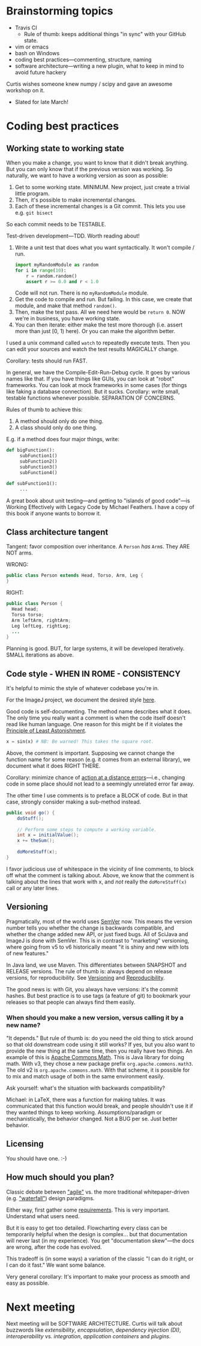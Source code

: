 # Brainstorming topics

* Travis CI
    * Rule of thumb: keeps additional things "in sync" with your GitHub state.
* vim or emacs
* bash on Windows
* coding best practices—commenting, structure, naming
* software architecture—writing a new plugin, what to keep in mind to avoid future hackery

Curtis wishes someone knew numpy / scipy and gave an awesome workshop on it.

* Slated for late March!

# Coding best practices

## Working state to working state

When you make a change, you want to know that it didn't break anything. But you can only know that if the previous version was working. So naturally, we want to have a working version as soon as possible:

1. Get to some working state. MINIMUM. New project, just create a trivial little program.
2. Then, it's possible to make incremental changes.
3. Each of these incremental changes is a Git commit. This lets you use e.g. `git bisect`

So each commit needs to be TESTABLE.

Test-driven development—TDD. Worth reading about!

1. Write a unit test that does what you want syntactically. It won't compile / run.
    ```python
    import myRandomModule as random
    for i in range(10):
        r = random.random()
        assert r >= 0.0 and r < 1.0
    ```
    Code will not run. There is no `myRandomModule` module.
2. Get the code to compile and run. But failing. In this case, we create that module, and make that method `random()`.
3. Then, make the test pass. All we need here would be `return 0`. NOW we're in business, you have working state.
4. You can then iterate: either make the test more thorough (i.e. assert more than just [0, 1) here). Or you can make the algorithm better.

I used a unix command called `watch` to repeatedly execute tests. Then you can edit your sources and watch the test results MAGICALLY change.

Corollary: tests should run FAST.

In general, we have the Compile-Edit-Run-Debug cycle. It goes by various names like that.
If you have things like GUIs, you can look at "robot" frameworks. You can look at mock frameworks in some cases (for things like faking a database connection). But it sucks.
Corollary: write small, testable functions whenever possible. SEPARATION OF CONCERNS.

Rules of thumb to achieve this:

1. A method should only do one thing.
2. A class should only do one thing.

E.g. if a method does four major things, write:
```python
def bigFunction():
     subFunction1()
     subFunction2()
     subFunction3()
     subFunction4()

def subFunction1():
     ...
```
A great book about unit testing—and getting to "islands of good code"—is Working Effectively with Legacy Code by Michael Feathers. I have a copy of this book if anyone wants to borrow it.

## Class architecture tangent

Tangent: favor composition over inheritance. A `Person` _has_ `Arm`s. They ARE NOT arms.

WRONG:
```java
public class Person extends Head, Torso, Arm, Leg {
}
```

RIGHT:
```java
public class Person {
  Head head;
  Torso torso;
  Arm leftArm, rightArm;
  Leg leftLeg, rightLeg;
  ...
}
```
Planning is good. BUT, for large systems, it will be developed iteratively. SMALL iterations as above.

## Code style - WHEN IN ROME - CONSISTENCY

It's helpful to mimic the style of whatever codebase you're in.

For the ImageJ project, we document the desired style [here](http://imagej.net/Coding_style).

Good code is self-documenting. The method name describes what it does. The only time you really want a comment is when the code itself doesn't read like human language. One reason for this might be if it violates the [Principle of Least Astonishment](https://en.wikipedia.org/wiki/Principle_of_least_astonishment).
```python
x = sin(x) # NB: Be warned! This takes the square root.
```
Above, the comment is important. Supposing we cannot change the function name for some reason (e.g. it comes from an external library), we document what it does RIGHT THERE.

Corollary: minimize chance of [action at a distance errors](https://blog.codefx.org/java/java-10-var-type-inference/#Avoiding-8220Action-At-A-Distance8221-Errors)—i.e., changing code in some place should not lead to a seemingly unrelated error far away.

The other time I use comments is to preface a BLOCK of code. But in that case, strongly consider making a sub-method instead.

```java
public void go() {
    doStuff();
    
    // Perform some steps to compute a working variable.
    int x = initialValue();
    x += theSum();
    
    doMoreStuff(x);
}
```

I favor judicious use of whitespace in the vicinity of line comments, to block off what the comment is talking about. Above, we know that the comment is talking about the lines that work with x, and _not_ really the `doMoreStuff(x)` call or any later lines.

## Versioning

Pragmatically, most of the world uses [SemVer](http://semver.org/) now. This means the version number tells you whether the change is backwards compatible, and whether the change added new API, or just fixed bugs. All of SciJava and ImageJ is done with SemVer. This is in contrast to "marketing" versioning, where going from v5 to v6 historically meant "it is shiny and new with lots of new features."

In Java land, we use Maven. This differentiates between SNAPSHOT and RELEASE versions. The rule of thumb is: always depend on release versions, for reproducibility. See [Versioning](http://imagej.net/Versioning) and [Reproducibility](http://imagej.net/Architecture#Reproducible_builds).

The good news is: with Git, you always have versions: it's the commit hashes. But best practice is to use tags (a feature of git) to bookmark your releases so that people can always find them easily.

### When should you make a new version, versus calling it by a new name?

"It depends." But rule of thumb is: do you need the old thing to stick around so that old downstream code using it still works? If yes, but you also want to provide the new thing at the same time, then you really have two things. An example of this is [Apache Commons Math](http://commons.apache.org/proper/commons-math/). This is Java library for doing math. With v3, they chose a new package prefix `org.apache.commons.math3`. The old v2 is `org.apache.commons.math`. With that scheme, it is possible for to mix and match usage of both in the same environment easily.

Ask yourself: what's the situation with backwards compatibility?

Michael: in LaTeX, there was a function for making tables. It was communicated that this function would break, and people shouldn't use it if they wanted things to keep working. Assumptions/paradigm or mechanistically, the behavior changed. Not a BUG per se. Just better behavior.

## Licensing

You should have one. :-)

## How much should you plan?

Classic debate between ["agile"](https://en.wikipedia.org/wiki/Agile_software_development) vs. the more traditional whitepaper-driven (e.g. ["waterfall"](https://en.wikipedia.org/wiki/Waterfall_model)) design paradigms.

Either way, first gather some [requirements](https://en.wikipedia.org/wiki/Software_requirements). This is very important. Understand what users need.

But it is easy to get too detailed. Flowcharting every class can be temporarily helpful when the design is complex... but that documentation will never last (in my experience). You get "documentation skew"—the docs are wrong, after the code has evolved.

This tradeoff is (in some ways) a variation of the classic "I can do it right, or I can do it fast." We want some balance.

Very general corollary: It's important to make your process as smooth and easy as possible.

# Next meeting

Next meeting will be SOFTWARE ARCHITECTURE. Curtis will talk about buzzwords like _extensibility_, _encapsulation_, _dependency injection (DI)_, _interoperability_ vs. _integration_, _application containers_ and _plugins_.
